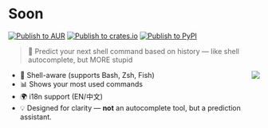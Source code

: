 # Soon


[![Publish to AUR](https://github.com/HsiangNianian/soon/actions/workflows/publish-aur.yml/badge.svg)](https://github.com/HsiangNianian/soon/actions/workflows/publish-aur.yml)
[![Publish to crates.io](https://github.com/HsiangNianian/soon/actions/workflows/publish-crates.yml/badge.svg)](https://github.com/HsiangNianian/soon/actions/workflows/publish-crates.yml)
[![Publish to PyPI](https://github.com/HsiangNianian/soon/actions/workflows/publish-pypi.yml/badge.svg)](https://github.com/HsiangNianian/soon/actions/workflows/publish-pypi.yml)


> 🤖 Predict your next shell command based on history — like shell autocomplete, but MORE stupid

<img align="right" src="https://repology.org/badge/vertical-allrepos/soon.svg?columns=2" />

- 🐚 Shell-aware (supports Bash, Zsh, Fish)
- 📊 Shows your most used commands
- 🌍 i18n support (EN/中文)
- 💡 Designed for clarity — **not** an autocomplete tool, but a prediction assistant.